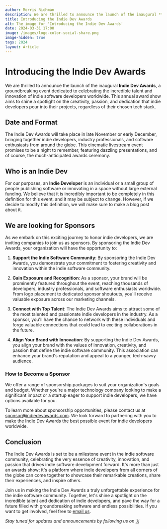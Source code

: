 ```yaml
---
author: Morris Richman
description: We are thrilled to announce the launch of the inaugural **Indie Dev Awards**...
title: Introducing the Indie Dev Awards
alt: The image for 'Introducing the Indie Dev Awards'
date: 2024-03-31 17:00
image: /images/logo-color-social-share.png
image-hidden: true
tags: 2024
layout: Article
---
```


# **Introducing the Indie Dev Awards**

We are thrilled to announce the launch of the inaugural **Indie Dev Awards**, a groundbreaking event dedicated to celebrating the incredible talent and innovation of indie software developers worldwide. This annual award show aims to shine a spotlight on the creativity, passion, and dedication that indie developers pour into their projects, regardless of their chosen tech stack.

## **Date and Format**

The Indie Dev Awards will take place in late November or early December, bringing together indie developers, industry professionals, and software enthusiasts from around the globe. This cinematic livestream event promises to be a night to remember, featuring dazzling presentations, and of course, the much-anticipated awards ceremony.

## **Who is an Indie Dev**

For our purposes, an **Indie Developer** is an individual or a small group of people publishing software or innovating in a space without large external funding. We believe that it is incredibly important to be completely in this definition for this event, and it may be subject to change. However, if we decide to modify this definition, we will make sure to make a blog post about it.

## **We are looking for Sponsors**

As we embark on this exciting journey to honor indie developers, we are inviting companies to join us as sponsors. By sponsoring the Indie Dev Awards, your organization will have the opportunity to:

1. **Support the Indie Software Community**: By sponsoring the Indie Dev Awards, you demonstrate your commitment to fostering creativity and innovation within the indie software community.

2. **Gain Exposure and Recognition**: As a sponsor, your brand will be prominently featured throughout the event, reaching thousands of developers, industry professionals, and software enthusiasts worldwide. From logo placement to dedicated sponsor shoutouts, you'll receive valuable exposure across our marketing channels.

3. **Connect with Top Talent**: The Indie Dev Awards aims to attract some of the most talented and passionate indie developers in the industry. As a sponsor, you'll have the chance to network with these individuals and forge valuable connections that could lead to exciting collaborations in the future.

4. **Align Your Brand with Innovation**: By supporting the Indie Dev Awards, you align your brand with the values of innovation, creativity, and passion that define the indie software community. This association can enhance your brand's reputation and appeal to a younger, tech-savvy audience.

### **How to Become a Sponsor**

We offer a range of sponsorship packages to suit your organization's goals and budget. Whether you're a major technology company looking to make a significant impact or a startup eager to support indie developers, we have options available for you.

To learn more about sponsorship opportunities, please contact us at [sponsor@indiedevawards.com](mailto:sponsor@indiedevawards.com). We look forward to partnering with you to make the Indie Dev Awards the best possible event for indie developers worldwide.

## **Conclusion**

The Indie Dev Awards is set to be a milestone event in the indie software community, celebrating the very essence of creativity, innovation, and passion that drives indie software development forward. It's more than just an awards show; it's a platform where indie developers from all corners of the globe can come together to showcase their remarkable creations, share their experiences, and inspire others.

Join us in making the Indie Dev Awards a truly unforgettable experience for the indie software community. Together, let's shine a spotlight on the incredible talent and dedication of indie developers, and pave the way for a future filled with groundbreaking software and endless possibilities. If you want to get involved, feel free to [email us](mailto:info@indiedevawards.com).

*Stay tuned for updates and announcements by following us on [𝕏](https://x.com/dev_awards)* 
